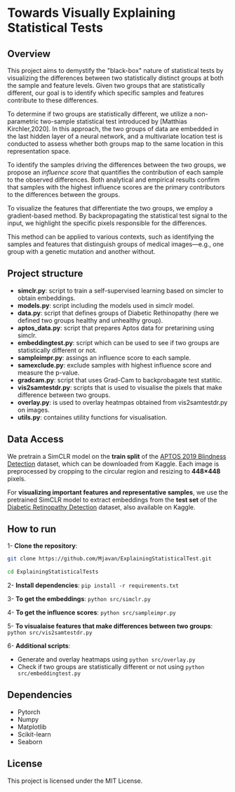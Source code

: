 # Towards Visually Explaining Statistical Tests

## Overview
This project aims to demystify the "black-box" nature of statistical tests by visualizing the differences between two statistically distinct groups at both the sample and feature levels. Given two groups that are statistically different, our goal is to identify which specific samples and features contribute to these differences.

To determine if two groups are statistically different, we utilize a non-parametric two-sample statistical test introduced by [Matthias Kirchler,2020]. In this approach, the two groups of data are embedded in the last hidden layer of a neural network, and a multivariate location test is conducted to assess whether both groups map to the same location in this representation space.

To identify the samples driving the differences between the two groups, we propose an *influence score* that quantifies the contribution of each sample to the observed differences. Both analytical and empirical results confirm that samples with the highest influence scores are the primary contributors to the differences between the groups.

To visualize the features that differentiate the two groups, we employ a gradient-based method. By backpropagating the statistical test signal to the input, we highlight the specific pixels responsible for the differences.

This method can be applied to various contexts, such as identifying the samples and features that distinguish groups of medical images—e.g., one group with a genetic mutation and another without.

## Project structure
- **simclr.py**: script to train a self-supervised learning based on simcler to obtain embeddings.
- **models.py**: script including the models used in simclr model.
- **data.py**: script that defines groups of Diabetic Rethinopathy (here we defined two groups healthy and unhealthy group).
- **aptos_data.py**: script that prepares Aptos data for pretarining using simclr.
- **embeddingtest.py**: script which can be used to see if two groups are statistically different or not.
- **sampleimpr.py**: assings an influence score to each sample.
- **samexclude.py**: exclude samples with highest influence score and measure the p-value.
- **gradcam.py**: script that uses Grad-Cam to backprobagate test statitic.
- **vis2samtestdr.py**: scripts that is used to visualise the pixels that make difference between two groups.
- **overlay.py**: is used to overlay heatmpas obtained from vis2samtestdr.py on images.
- **utils.py**: containes utility functions for visualisation.

## Data Access
We pretrain a SimCLR model on the **train split** of the [APTOS 2019 Blindness Detection](https://www.kaggle.com/c/aptos2019-blindness-detection/data) dataset, which can be downloaded from Kaggle.
Each image is preprocessed by cropping to the circular region and resizing to **448×448** pixels.

For **visualizing important features and representative samples**, we use the pretrained SimCLR model to extract embeddings from the **test set** of the [Diabetic Retinopathy Detection](https://www.kaggle.com/c/diabetic-retinopathy-detection/data) dataset, also available on Kaggle.

## How to run
1- **Clone the repository**:
   ```bash
   git clone https://github.com/Mjavan/ExplainingStatisticalTest.git
    
   cd ExplainingStatisticalTests
   ```
    
2- **Install dependencies**:
  `pip install -r requirements.txt`

3- **To get the embeddings**:
   `python src/simclr.py`

4- **To get the influence scores**:
   `python src/sampleimpr.py`

5- **To visualaise features that make differences between two groups**:
   `python src/vis2samtestdr.py`

6- **Additional scripts**:
   - Generate and overlay heatmaps using `python src/overlay.py`
   - Check if two groups are statistically different or not using `python src/embeddingtest.py`
## Dependencies
- Pytorch
- Numpy
- Matplotlib
- Scikit-learn
- Seaborn

## License
This project is licensed under the MIT License.


  
   
 

